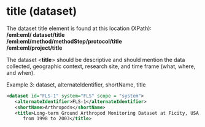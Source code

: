
# title (dataset)

The dataset title element is found at this location (XPath):  
**/eml:eml/ dataset/title**  
**/eml:eml/method/methodStep/protocol/title**  
**/eml:eml/project/title**

The dataset <**title**> should be descriptive and should mention the
data collected, geographic context, research site, and time frame (what,
where, and when).


Example 3: dataset, alternateIdentifier, shortName, title
```xml
<dataset id="FLS-1" system="FLS" scope = "system">
   <alternateIdentifier>FLS-1</alternateIdentifier>
   <shortName>Arthropods</shortName>
   <title>Long-term Ground Arthropod Monitoring Dataset at Ficity, USA
      from 1998 to 2003</title>
```
